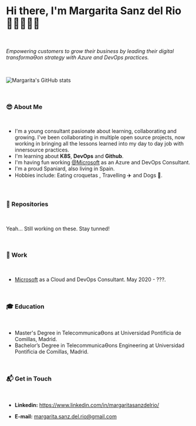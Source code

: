 <!--
**Msanzdelrio/Msanzdelrio** is a ✨ _special_ ✨ repository because its `README.md` (this file) appears on your GitHub profile.

Here are some ideas to get you started:

- 🔭 I’m currently working on ...
- 🌱 I’m currently learning ...
- 👯 I’m looking to collaborate on ...
- 🤔 I’m looking for help with ...
- 💬 Ask me about ...
- 📫 How to reach me: ...
- 😄 Pronouns: ...
- ⚡ Fun fact: ...
-->

# Hi there, I'm Margarita Sanz del Rio 👋🏽👩🏽‍💻

</br>

_Empowering customers to grow their business by leading their digital transformaƟon strategy with Azure and DevOps practices._

</br>

![Margarita's GitHub stats](https://github-readme-stats.vercel.app/api?username=Msanzdelrio&show_icons=true)

</br>

### 😎 About Me

</br>

- I'm a young consultant pasionate about learning, collaborating and growing. I've been collaborating in multiple open source projects, now working in bringing all the lessons learned into my day to day job with innersource practices.
- I'm learning about **K8S**, **DevOps** and **Github**.
- I'm having fun working [@Microsoft](https://www.instagram.com/microsoft/) as an Azure and DevOps Consultant. 
- I'm a proud Spaniard, also living in Spain. 
- Hobbies include: Eating croquetas , Travelling ✈️ and Dogs 🐶. 

</br>

### 🚀 Repositories

</br>

Yeah... Still working on these. Stay tunned!

</br>

### 👕 Work

</br>

- [Microsoft](https://www.microsoft.com/) as a Cloud and DevOps Consultant. May 2020 - ???.

</br>

### 🎓 Education

</br>

- Master's Degree in TelecommunicaƟons at Universidad Pontificia de Comillas, Madrid.
- Bachelor’s Degree in TelecommunicaƟons Engineering at Universidad Pontificia de Comillas, Madrid.

</br>

### 📬 Get in Touch

</br>

- **Linkedin:** https://www.linkedin.com/in/margaritasanzdelrio/

- **E-mail:** margarita.sanz.del.rio@gmail.com

</br>
